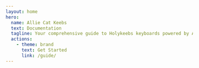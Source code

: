 ```yaml
---
layout: home
hero:
  name: Allie Cat Keebs
  text: Documentation
  tagline: Your comprehensive guide to Holykeebs keyboards powered by Allie Cat Keebs QMK firmware.
  actions:
    - theme: brand
      text: Get Started
      link: /guide/
---
```


<script setup>
import { VPFeatures } from 'vitepress/theme'
</script>

<VPFeatures
  :features="[
    { icon: '🐾', title: 'Setting Up Your Development Environment', details: 'Get your system ready for firmware development.', link: '/guide/setup_tooling' },
    { icon: '✨', title: 'Key Features and Modifications', details: 'Understand the unique aspects of this QMK fork.', link: '/guide/fork_features' },
    { icon: '🐈', title: 'Vial Integration', details: 'Learn how to use Vial for real-time keymap configuration.', link: '/guide/vial' },
    { icon: '⚙️', title: 'Building Your Firmware', details: 'Step-by-step instructions for compiling your firmware.', link: '/guide/building_firmware' },
    { icon: '🎨', title: 'HKS Driver Modifications', details: 'Dive into the specific driver changes and view automated call graphs.', link: '/guide/hks_driver_modifications' },
    { icon: '🚀', title: 'CI/CD Workflow', details: 'Understand our automated build and testing processes.', link: '/guide/ci_cd' },
    { icon: '🤝', title: 'Contributing to the Project', details: 'Guidelines for contributing to this repository.', link: '/guide/contributing' },
  ]"
/> 
